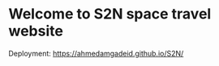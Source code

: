 <h1>Welcome to S2N space travel website</h1>
<div>Deployment: <a href="https://ahmedamgadeid.github.io/S2N/">https://ahmedamgadeid.github.io/S2N/</a></div>
